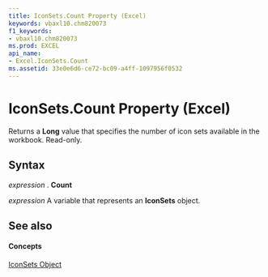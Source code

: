 ```yaml
---
title: IconSets.Count Property (Excel)
keywords: vbaxl10.chm820073
f1_keywords:
- vbaxl10.chm820073
ms.prod: EXCEL
api_name:
- Excel.IconSets.Count
ms.assetid: 33e0e6d6-ce72-bc09-a4ff-1097956f0532
---
```



# IconSets.Count Property (Excel)

Returns a  **Long** value that specifies the number of icon sets available in the workbook. Read-only.


## Syntax

 _expression_ . **Count**

 _expression_ A variable that represents an **IconSets** object.


## See also


#### Concepts


[IconSets Object](iconsets-object-excel.md)

